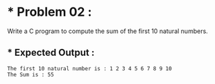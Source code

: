# * Problem 02 :

Write a C program to compute the sum of the first 10 natural numbers.

## * Expected Output :

    The first 10 natural number is : 1 2 3 4 5 6 7 8 9 10
    The Sum is : 55